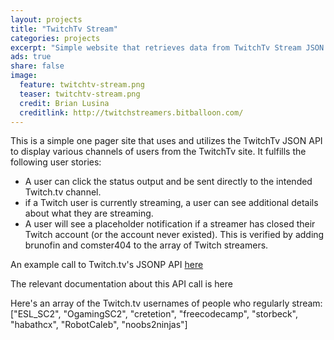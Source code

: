 ```yaml
---
layout: projects
title: "TwitchTv Stream"
categories: projects
excerpt: "Simple website that retrieves data from TwitchTv Stream JSON API"
ads: true
share: false
image:
  feature: twitchtv-stream.png
  teaser: twitchtv-stream.png
  credit: Brian Lusina
  creditlink: http://twitchstreamers.bitballoon.com/
---
```


This is a simple one pager site that uses and utilizes the TwitchTv JSON API to display various channels of users from the TwitchTv site. It fulfills the following user stories:

+ A user can click the status output and be sent directly to the intended Twitch.tv channel.
+ if a Twitch user is currently streaming, a user can see additional details about what they are streaming.
+ A user will see a placeholder notification if a streamer has closed their Twitch account (or the account never existed). This is verified by adding brunofin and comster404 to the array of Twitch streamers.

An example call to Twitch.tv's JSONP API [here](https://github.com/FreeCodeCamp/FreeCodeCamp/wiki/Front-End-Project-Use-Twitchtv-JSON-API)

The relevant documentation about this API call is here

Here's an array of the Twitch.tv usernames of people who regularly stream: ["ESL_SC2", "OgamingSC2", "cretetion", "freecodecamp", "storbeck", "habathcx", "RobotCaleb", "noobs2ninjas"]

